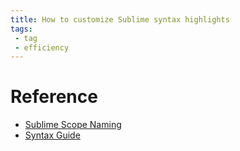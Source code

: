 ```yaml
---
title: How to customize Sublime syntax highlights
tags:
 - tag
 - efficiency
---
```


# Reference 
- [Sublime Scope Naming](https://www.sublimetext.com/docs/3/scope_naming.html)
- [Syntax Guide](https://www.sublimetext.com/docs/3/syntax.html)
